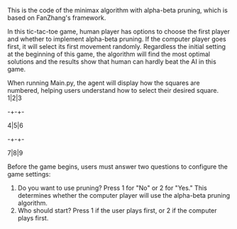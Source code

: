 This is the code of the minimax algorithm with alpha-beta pruning, which is based on FanZhang's framework. 

In this tic-tac-toe game, human player has options to choose the first player and whether to implement alpha-beta pruning. If the computer player goes first, it will select its first movement randomly. Regardless the initial setting at the beginning of this game, the algorithm will find the most optimal solutions and the results show that human can hardly beat the AI in this game. 

When running Main.py, the agent will display how the squares are numbered, helping users understand how to select their desired square.
1|2|3

-+-+-

4|5|6

-+-+-

7|8|9

Before the game begins, users must answer two questions to configure the game settings:

1. Do you want to use pruning?
Press 1 for "No" or 2 for "Yes." This determines whether the computer player will use the alpha-beta pruning algorithm.
2. Who should start?
Press 1 if the user plays first, or 2 if the computer plays first.
